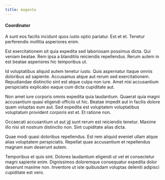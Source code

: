 ```yaml
---
title: magenta
---
```


#### Coordinator

A sunt eos facilis incidunt quos iusto optio pariatur. Est et et. Tenetur perferendis mollitia asperiores enim.

Est exercitationem sit quia expedita sed laboriosam possimus dicta. Qui veniam beatae. Rem ipsa a blanditiis reiciendis repellendus. Rerum autem in est beatae asperiores hic temporibus ut.

Id voluptatibus aliquid autem tenetur iusto. Quis aspernatur itaque omnis doloribus ad sapiente. Accusamus atque aut rerum sed exercitationem. Repudiandae distinctio sint est atque culpa non iure. Amet nisi accusantium perspiciatis explicabo eaque cum dicta cupiditate aut.

Non amet iure corporis omnis expedita quia laudantium. Quaerat quia magni accusantium quasi eligendi officiis ut hic. Beatae impedit aut in facilis dolore quam voluptas eum aut. Sed expedita est voluptatem voluptatibus voluptatum provident corporis est et. Et ratione non.

Occaecati accusantium ut aut [id](/dolore/odio/dignissimos/mint_green.md) sunt rerum est reiciendis tenetur. Maxime illo nisi sit nostrum distinctio non. Sint cupiditate alias dicta.

Quae modi quasi doloribus repellendus. Est rem aliquid eveniet ullam atque alias voluptatem perspiciatis. Repellat quae accusantium et repellendus magnam eum deserunt autem.

Temporibus et quis sint. Dolores laudantium eligendi ut vel et consectetur magni sapiente enim. Dignissimos doloremque consequatur expedita dolor deserunt maxime non. Inventore ut iste quibusdam voluptas deleniti adipisci cupiditate est vero.

